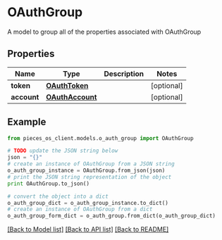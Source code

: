 # OAuthGroup

A model to group all of the properties associated with OAuthGroup

## Properties

Name | Type | Description | Notes
------------ | ------------- | ------------- | -------------
**token** | [**OAuthToken**](OAuthToken) |  | [optional] 
**account** | [**OAuthAccount**](OAuthAccount) |  | [optional] 

## Example

```python
from pieces_os_client.models.o_auth_group import OAuthGroup

# TODO update the JSON string below
json = "{}"
# create an instance of OAuthGroup from a JSON string
o_auth_group_instance = OAuthGroup.from_json(json)
# print the JSON string representation of the object
print OAuthGroup.to_json()

# convert the object into a dict
o_auth_group_dict = o_auth_group_instance.to_dict()
# create an instance of OAuthGroup from a dict
o_auth_group_form_dict = o_auth_group.from_dict(o_auth_group_dict)
```
[[Back to Model list]](../README#documentation-for-models) [[Back to API list]](../README#documentation-for-api-endpoints) [[Back to README]](../README)


